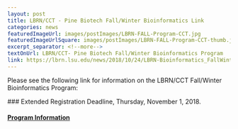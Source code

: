```yaml
--- 
layout: post
title: LBRN/CCT - Pine Biotech Fall/Winter Bioinformatics Link
categories: news
featuredImageUrl: images/postImages/LBRN-FALL-Program-CCT.jpg
featuredImageUrlSquare: images/postImages/LBRN-FALL-Program-CCT-thumb.jpg
excerpt_separator: <!--more-->
textOnUrl: LBRN/CCT- Pine Biotech Fall/Winter Bioinformatics Program
link: https://lbrn.lsu.edu/news/2018/10/24/LBRN-Bioinformatics_FallWinter_Program.html
--- 
```


<p>Please see the following link for information on the LBRN/CCT Fall/Winter Bioinformatics Program:</p>
### Extended Registration Deadline, Thursday, November 1, 2018.

<!--more-->

#### <a href="https://lbrn.lsu.edu/news/2018/10/24/LBRN-Bioinformatics_FallWinter_Program.html">Program Information</a>